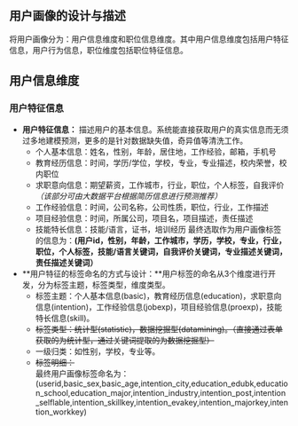 ## 用户画像的设计与描述  
将用户画像分为：用户信息维度和职位信息维度。其中用户信息维度包括用户特征信息，用户行为信息，职位维度包括职位特征信息。
## 用户信息维度  
### 用户特征信息
* **用户特征信息：** 描述用户的基本信息。系统能直接获取用户的真实信息而无须过多地建模预测，更多的是针对数据缺失值，奇异值等清洗工作。  
  * 个人基本信息：姓名，性别，年龄，居住地，工作经验，邮箱，手机号  
  * 教育经历信息：时间，学历/学位，学校，专业，专业描述，校内荣誉，校内职位  
  * 求职意向信息：期望薪资，工作城市，行业，职位，个人标签，自我评价  *（该部分可由大数据平台根据简历信息进行预测推荐）*  
  * 工作经验信息：时间，公司名称，公司性质，职位，行业，工作描述  
  * 项目经验信息：时间，所属公司，项目名，项目描述，责任描述  
  * 技能特长信息：技能/语言，证书，培训经历
最终选取作为用户画像标签的信息为：**(用户id，性别，年龄，工作城市，学历，学校，专业，行业，职位，个人标签，技能/语言关键词，自我评价关键词，专业描述关键词，责任描述关键词）**  
* **用户特征的标签命名的方式与设计：**用户标签的命名从3个维度进行开发，分为标签主题，标签类型，维度类型。
  * 标签主题：个人基本信息(basic)，教育经历信息(education)，求职意向信息(intention)，工作经验信息(jobexp)，项目经验信息(proexp)，技能特长信息(skill)。  
  * ~~标签类型：统计型(statistic)，数据挖掘型(datamining)。（直接通过表单获取的为统计型，通过关键词提取的为数据挖掘型）~~  
  * 一级归类：如性别，学校，专业等。  
  * ~~标签明细：~~  
最终用户画像标签命名为：(userid,basic_sex,basic_age,intention_city,education_edubk,education_school,education_major,intention_industry,intention_post,intention_selflable,intention_skillkey,intention_evakey,intention_majorkey,intention_workkey)
